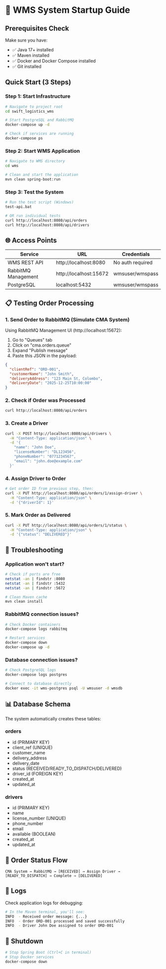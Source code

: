 # 🚀 WMS System Startup Guide

## Prerequisites Check

Make sure you have:
- ✅ Java 17+ installed
- ✅ Maven installed
- ✅ Docker and Docker Compose installed
- ✅ Git installed

## Quick Start (3 Steps)

### Step 1: Start Infrastructure
```bash
# Navigate to project root
cd swift_logistics_wms

# Start PostgreSQL and RabbitMQ
docker-compose up -d

# Check if services are running
docker-compose ps
```

### Step 2: Start WMS Application
```bash
# Navigate to WMS directory
cd wms

# Clean and start the application
mvn clean spring-boot:run
```

### Step 3: Test the System
```bash
# Run the test script (Windows)
test-api.bat

# OR run individual tests
curl http://localhost:8080/api/orders
curl http://localhost:8080/api/drivers
```

## 🌐 Access Points

| Service | URL | Credentials |
|---------|-----|-------------|
| WMS REST API | http://localhost:8080 | No auth required |
| RabbitMQ Management | http://localhost:15672 | wmsuser/wmspass |
| PostgreSQL | localhost:5432 | wmsuser/wmspass |

## 📋 Testing Order Processing

### 1. Send Order to RabbitMQ (Simulate CMA System)

Using RabbitMQ Management UI (http://localhost:15672):
1. Go to "Queues" tab
2. Click on "cma.orders.queue"
3. Expand "Publish message"
4. Paste this JSON in the payload:

```json
{
  "clientRef": "ORD-001",
  "customerName": "John Smith",
  "deliveryAddress": "123 Main St, Colombo",
  "deliveryDate": "2025-12-25T10:00:00"
}
```

### 2. Check if Order was Processed
```bash
curl http://localhost:8080/api/orders
```

### 3. Create a Driver
```bash
curl -X POST http://localhost:8080/api/drivers \
  -H "Content-Type: application/json" \
  -d '{
    "name": "John Doe",
    "licenseNumber": "DL123456",
    "phoneNumber": "0771234567",
    "email": "john.doe@example.com"
  }'
```

### 4. Assign Driver to Order
```bash
# Get order ID from previous step, then:
curl -X PUT http://localhost:8080/api/orders/1/assign-driver \
  -H "Content-Type: application/json" \
  -d '{"driverId": 1}'
```

### 5. Mark Order as Delivered
```bash
curl -X PUT http://localhost:8080/api/orders/1/status \
  -H "Content-Type: application/json" \
  -d '{"status": "DELIVERED"}'
```

## 🔧 Troubleshooting

### Application won't start?
```bash
# Check if ports are free
netstat -an | findstr :8080
netstat -an | findstr :5432
netstat -an | findstr :5672

# Clean Maven cache
mvn clean install
```

### RabbitMQ connection issues?
```bash
# Check Docker containers
docker-compose logs rabbitmq

# Restart services
docker-compose down
docker-compose up -d
```

### Database connection issues?
```bash
# Check PostgreSQL logs
docker-compose logs postgres

# Connect to database directly
docker exec -it wms-postgres psql -U wmsuser -d wmsdb
```

## 📊 Database Schema

The system automatically creates these tables:

### orders
- id (PRIMARY KEY)
- client_ref (UNIQUE)
- customer_name
- delivery_address
- delivery_date
- status (RECEIVED/READY_TO_DISPATCH/DELIVERED)
- driver_id (FOREIGN KEY)
- created_at
- updated_at

### drivers
- id (PRIMARY KEY)
- name
- license_number (UNIQUE)
- phone_number
- email
- available (BOOLEAN)
- created_at
- updated_at

## 🎯 Order Status Flow

```
CMA System → RabbitMQ → [RECEIVED] → Assign Driver → [READY_TO_DISPATCH] → Complete → [DELIVERED]
```

## 📝 Logs

Check application logs for debugging:
```bash
# In the Maven terminal, you'll see:
INFO  - Received order message: {...}
INFO  - Order ORD-001 processed and saved successfully
INFO  - Driver John Doe assigned to order ORD-001
```

## 🛑 Shutdown

```bash
# Stop Spring Boot (Ctrl+C in terminal)
# Stop Docker services
docker-compose down
```